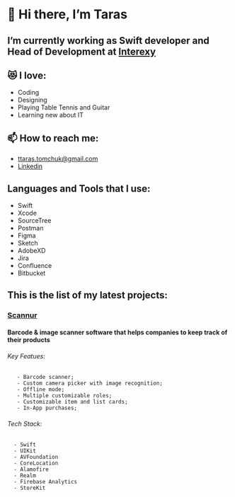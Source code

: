 # 👋 Hi there, I’m Taras

## I’m currently working as Swift developer and Head of Development at [Interexy](https://interexy.com/)

## 😻 I love:

  - Coding
  - Designing
  - Playing Table Tennis and Guitar
  - Learning new about IT

## 📫 How to reach me: 

  - ttaras.tomchuk@gmail.com
  - [Linkedin](https://www.linkedin.com/in/taras-tomchuk-a32055b0/)

## Languages and Tools that I use:

  - Swift
  - Xcode
  - SourceTree
  - Postman
  - Figma
  - Sketch
  - AdobeXD
  - Jira
  - Confluence
  - Bitbucket

## This is the list of my latest projects:

### [Scannur](https://apps.apple.com/us/app/scannur/id1560168842)

#### Barcode & image scanner software that helps companies to keep track of their products

###### Key Featues:

       - Barcode scanner;
       - Custom camera picker with image recognition;
       - Offline mode;
       - Multiple customizable roles;
       - Customizable item and list cards;
       - In-App purchases;

###### Tech Stack:

      - Swift
      - UIKit
      - AVFoundation
      - CoreLocation
      - Alamofire
      - Realm
      - Firebase Analytics
      - StoreKit

